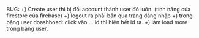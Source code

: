 BUG:
+) Create user thì bị đổi account thành user đó luôn. (tính năng của firestore của firebase)
+) logout ra phải bắn qua trang đăng nhập
+) trong bảng user doashboad: click vào ... id thì hiện hết id ra.
+) làm load more trong bảng user.
